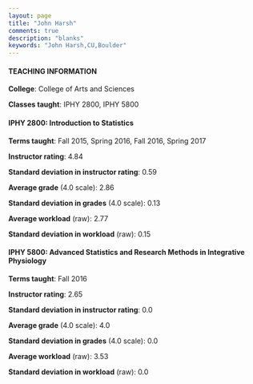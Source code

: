 ```yaml
---
layout: page
title: "John Harsh" 
comments: true
description: "blanks"
keywords: "John Harsh,CU,Boulder"
---
```

<head>
<script src="https://ajax.googleapis.com/ajax/libs/jquery/2.1.3/jquery.min.js"></script>
<script src="https://dl.dropboxusercontent.com/s/pc42nxpaw1ea4o9/highcharts.js?dl=0"></script>
<!-- <script src="../assets/js/highcharts.js"></script> -->
<style type="text/css">@font-face {
	font-family: "Bebas Neue";
	src: url(https://www.filehosting.org/file/details/544349/BebasNeue Regular.otf) format("opentype");
	}
	h1.Bebas { 
		font-family: "Bebas Neue", Verdana, Tahoma;
	}
</style>
</head>
	   
#### TEACHING INFORMATION

**College**: College of Arts and Sciences

**Classes taught**: IPHY 2800, IPHY 5800

#### IPHY 2800: Introduction to Statistics

**Terms taught**: Fall 2015, Spring 2016, Fall 2016, Spring 2017

**Instructor rating**: 4.84

**Standard deviation in instructor rating**: 0.59

**Average grade** (4.0 scale): 2.86

**Standard deviation in grades** (4.0 scale): 0.13

**Average workload** (raw): 2.77

**Standard deviation in workload** (raw): 0.15

#### IPHY 5800: Advanced Statistics and Research Methods in Integrative Physiology

**Terms taught**: Fall 2016

**Instructor rating**: 2.65

**Standard deviation in instructor rating**: 0.0

**Average grade** (4.0 scale): 4.0

**Standard deviation in grades** (4.0 scale): 0.0

**Average workload** (raw): 3.53

**Standard deviation in workload** (raw): 0.0

